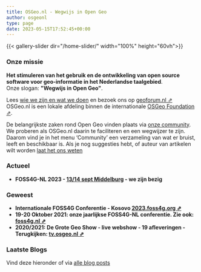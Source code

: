 ```yaml
---
title: OSGeo.nl - Wegwijs in Open Geo
author: osgeonl
type: page
date: 2023-05-15T17:52:45+00:00
---
```


  
{{< gallery-slider dir="/home-slider/" width="100%" height="60vh">}}
<!--  no-fa="true" no-jquery="true"  -->

### Onze missie

**Het stimuleren van het gebruik en de ontwikkeling van 
open source software voor geo-informatie in het Nederlandse taalgebied**.  
Onze slogan: **"Wegwijs in Open Geo"**.

Lees [wie we zijn en wat we doen][1] en bezoek ons op [geoforum.nl &neArr;][2]  
OSGeo.nl is een lokale afdeling binnen de internationale
[OSGeo Foundation &neArr;](https://osgeo.org).

De belangrijkste zaken rond Open Geo vinden plaats via [onze community][1].
We proberen als OSGeo.nl daarin te faciliteren en een wegwijzer te zijn. 
Daarom vind je in het menu &#8216;Community&#8217; een verzameling van wat er 
bruist, leeft en beschikbaar is. Als je nog suggesties hebt, 
of auteur van artikelen wilt worden [laat het ons weten][2]

### Actueel

- **FOSS4G-NL 2023 - [13/14 sept Middelburg](https://foss4g.nl) - we zijn bezig**

### Geweest

* **Internationale FOSS4G Conferentie - Kosovo [2023.foss4g.org &neArr;](https://2023.foss4g.org/)**
* **19-20 Oktober 2021: onze jaarlijkse FOSS4G-NL conferentie. Zie ook: [foss4g.nl &neArr;](https://foss4g.nl) <span class="wpel-icon wpel-image wpel-icon-19"></span>**  
* **2020/2021: De Grote Geo Show - live webshow - 19 afleveringen - Terugkijken: [tv.osgeo.nl &neArr;](https://tv.osgeo.nl) <span class="wpel-icon wpel-image wpel-icon-19"></span>**   

### Laatste Blogs

Vind deze hieronder of via [alle blog posts][3]

 [1]: /about/
 [2]: /geoforum-nl/
 [3]: /posts/
